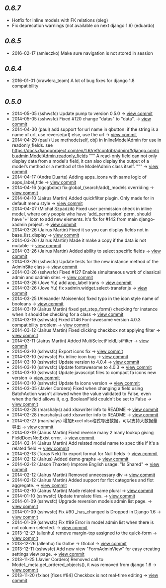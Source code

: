 *0.6.7*
-------
 - Hotfix for inline models with FK relations (oleg)
 - Fix deprecation warnings (not available on next django 1.9) (eduardo)

*0.6.5*
-------

- 2016-02-17 (amleczko) Make sure navigation is not stored in session


*0.6.4*
-------

- 2016-01-01 (crawlera_team) A lot of bug fixes for django 1.8 compatibility


*0.5.0*
-------

- 2014-05-05 (sshwsfc) Update pump to version 0.5.0 -> [view commit](https://github.com/sshwsfc/django-xadmin/commit/edcfde154d35d8aca9cd50486d940f68b0d62adc)
- 2014-05-05 (sshwsfc) Fixed #120 change "datas" to "data". -> [view commit](https://github.com/sshwsfc/django-xadmin/commit/8b9512448be5868c78672b9ef934a7cd049de552)
- 2014-04-30 (paul) add support for url name in qbutton: if the string is a name of url, use reverse(url) else, use the url -> [view commit](https://github.com/sshwsfc/django-xadmin/commit/0ceccb87deea5dcb14af8ffbab56dbad95d65d44)
- 2014-04-29 (paul) Use methode(self, obj) in InlineModelAdmin for use in readonly_fields. see https://docs.djangoproject.com/en/1.6/ref/contrib/admin/#django.contrib.admin.ModelAdmin.readonly_fields """ A read-only field can not only display data from a model’s field, it can also display the output of a model’s method or a method of the ModelAdmin class itself. """ -> [view commit](https://github.com/sshwsfc/django-xadmin/commit/1b86d15fc69534bc5a883019d6c964a2bd4c48b8)
- 2014-04-17 (Andre Duarte) Adding apps_icons with same logic of apps_label_title -> [view commit](https://github.com/sshwsfc/django-xadmin/commit/81e049f2d5cf64464f66d7ca943fb8758382c30a)
- 2014-04-16 (cgcgbcbc) fix:global_(search/add)_models overriding -> [view commit](https://github.com/sshwsfc/django-xadmin/commit/d50eea07f6f61ff4fdcfcbcb146a6c3452a79055)
- 2014-04-10 (Jairus Martin) Added quickfilter plugin. Only made for in default menu style -> [view commit](https://github.com/sshwsfc/django-xadmin/commit/5270606dc7fb8de99ab0eee59e59bcea65f3adea)
- 2014-04-07 (Michał Szpadzik) Fixed user permission check in inline model, where only people who have 'add_permission' perm, should have '+' icon to add new elements. It's fix for #142 from main django-xadmin project. -> [view commit](https://github.com/sshwsfc/django-xadmin/commit/a49214b48f194b3f4270e2650576f8cf14b8c2f7)
- 2014-03-26 (Jairus Martin) Fixed it so you can display fields not in base_list_display -> [view commit](https://github.com/sshwsfc/django-xadmin/commit/6c0f854a31be74320ce6f35d1bb51d453b53adf1)
- 2014-03-26 (Jairus Martin) Made it make a copy if the data is not mutable -> [view commit](https://github.com/sshwsfc/django-xadmin/commit/a0e268942bd0b1592d6b3917918353a39ae55ebb)
- 2014-03-26 (Jairus Martin) Added ability to select specific fields -> [view commit](https://github.com/sshwsfc/django-xadmin/commit/3a4a1f083f09998c380d5548f47066bad61aef40)
- 2014-03-26 (sshwsfc) Update tests for the new instance method of the AdminSite class -> [view commit](https://github.com/sshwsfc/django-xadmin/commit/b5b6ab7395687e5cdf3ca989669f4e81fae4867a)
- 2014-03-26 (sshwsfc) Fixed #127 Enable simultaneous work of classical admin and xadmin sites -> [view commit](https://github.com/sshwsfc/django-xadmin/commit/9f421ca0c67590ee878c7f5c6ecef89083bebb96)
- 2014-03-26 (Jove Yu) add app_label trans -> [view commit](https://github.com/sshwsfc/django-xadmin/commit/4f26691d27060845597143543f8fa8972252b4cb)
- 2014-03-26 (Jove Yu) fix xadmin.widget.select-transfer.js -> [view commit](https://github.com/sshwsfc/django-xadmin/commit/b6e9362e453afc084ffd2a1e9e4ff49b5aad4e28)
- 2014-03-25 (Alexander Moiseenko) fixed typo in the icon style name of booleans -> [view commit](https://github.com/sshwsfc/django-xadmin/commit/67b092f7deb9c43f982f5e0a3149dcf3d56d2615)
- 2014-03-19 (Jairus Martin) fixed get_step_form() checking for instance when it should be checking for a class -> [view commit](https://github.com/sshwsfc/django-xadmin/commit/ed915741e8d84d3bdb2cffad7cb02b667fd65fbd)
- 2014-03-19 (sshwsfc) Fixed #146 Font-awesome version 4.0.3 compatibility problem -> [view commit](https://github.com/sshwsfc/django-xadmin/commit/27c91870e514a749b6df00553b4901d28e936570)
- 2014-03-12 (Jairus Martin) Fixed clicking checkbox not applying filter -> [view commit](https://github.com/sshwsfc/django-xadmin/commit/7750e82c9e86a970f84a89900de482ff6d9673d3)
- 2014-03-11 (Jairus Martin) Added MultiSelectFieldListFilter -> [view commit](https://github.com/sshwsfc/django-xadmin/commit/7b4ea1fd2ed20932512a587f8891e44e7165de2f)
- 2014-03-10 (sshwsfc) Export icons fix -> [view commit](https://github.com/sshwsfc/django-xadmin/commit/7e3b14dfdf8d207ed7ed0c8439288df3223cdc47)
- 2014-03-10 (sshwsfc) Fix inline icon bug -> [view commit](https://github.com/sshwsfc/django-xadmin/commit/ede9011c842c4a0df898b7289ecd7205d3ae8957)
- 2014-03-10 (sshwsfc) Update version to 4.0.4 -> [view commit](https://github.com/sshwsfc/django-xadmin/commit/d4ca92665cc895ea3bc1f2ce163e1f7b68ddf03e)
- 2014-03-10 (sshwsfc) Update fontawesome to 4.0.3 -> [view commit](https://github.com/sshwsfc/django-xadmin/commit/d892fa8c587f2f0ba7ecf86eb8879f8eacf146d0)
- 2014-03-10 (sshwsfc) Update javascript files to compact fa icons new version -> [view commit](https://github.com/sshwsfc/django-xadmin/commit/94c2f548affa34c78c75125b4778a16dd1a12776)
- 2014-03-10 (sshwsfc) Update fa icons version -> [view commit](https://github.com/sshwsfc/django-xadmin/commit/affb27fe063452f8e732e8298b4b4b7f007b3e0f)
- 2014-03-05 (Javier Cordero) Fixed when changing a field using BatchAction wasn't allowed when the value validated to False, even when the field allows it, e.g. BooleanField couldn't be set to False -> [view commit](https://github.com/sshwsfc/django-xadmin/commit/d5fca423e3ae10e3ca086e5ae9ea7068872f0a29)
- 2014-02-28 (marshalys) add xlsxwriter info to README -> [view commit](https://github.com/sshwsfc/django-xadmin/commit/45eeea6ff6b839cc90f7b52438442441604e8598)
- 2014-02-28 (marshalys) add xlsxwriter info to README -> [view commit](https://github.com/sshwsfc/django-xadmin/commit/f77f94a9821685db5059c719556b38d1edcf199b)
- 2014-02-27 (marshalys) 增加Excel xlsx格式导出数据，可以支持大数据量导出 -> [view commit](https://github.com/sshwsfc/django-xadmin/commit/895630328e4af275b7a67026b2e1e5e91f149287)
- 2014-02-19 (Jairus Martin) Fixed reverse many 2 many lookup giving FieldDoesNotExist error. -> [view commit](https://github.com/sshwsfc/django-xadmin/commit/f067e92ace37a9e849623780f5a06ab9563bf361)
- 2014-02-14 (Jairus Martin) Add related model name to spec title if it's a related field -> [view commit](https://github.com/sshwsfc/django-xadmin/commit/0f4dd9e60ba03cb4679c77b5ddc391b66830f06c)
- 2014-02-13 (Taras Nek) fix export format for Null fields -> [view commit](https://github.com/sshwsfc/django-xadmin/commit/cc8f724f2e6e2655bd82bb434986e51e99804abf)
- 2014-02-12 (Jairus) Added demo graphs -> [view commit](https://github.com/sshwsfc/django-xadmin/commit/f79f4324f773abe5df18ee33655bf6288c43aa84)
- 2014-02-12 (Jason Thaxter) Improve English usage: "Is Shared" -> [view commit](https://github.com/sshwsfc/django-xadmin/commit/71251413261682d1baec8f64bad786f97901ef68)
- 2014-02-12 (Jairus Martin) Removed unnecessary div -> [view commit](https://github.com/sshwsfc/django-xadmin/commit/7a740ee490f7de13be74065d8b51af30246e8fc1)
- 2014-02-12 (Jairus Martin) Added support for flot categories and flot aggregate. -> [view commit](https://github.com/sshwsfc/django-xadmin/commit/29618640a77700601b89cb7e4aed334c16176c14)
- 2014-02-10 (Jairus Martin) Made related name plural -> [view commit](https://github.com/sshwsfc/django-xadmin/commit/f98bcacd4f637a393408d01fdebffdf5e5a84f83)
- 2014-01-10 (sshwsfc) Update translate files. -> [view commit](https://github.com/sshwsfc/django-xadmin/commit/7e40dbaf287ca3c26af6deedffeba274b9aead35)
- 2014-01-09 (sshwsfc) Upgrade reversion models admin list page. -> [view commit](https://github.com/sshwsfc/django-xadmin/commit/3f5c33deba2bb332f0c810e9c0207f3e0710210c)
- 2014-01-09 (sshwsfc) Fix #90 _has_changed is Dropped in Django 1.6 -> [view commit](https://github.com/sshwsfc/django-xadmin/commit/f3b2851b9f9be53349d6b896c53271a6e5813723)
- 2014-01-09 (sshwsfc) Fix #89 Error in model admin list when there is not column selected. -> [view commit](https://github.com/sshwsfc/django-xadmin/commit/29ddf96801a18098d67d77286ddae99734115678)
- 2013-12-27 (allenhu) remove margin-top assigned to the quick-form -> [view commit](https://github.com/sshwsfc/django-xadmin/commit/4f0a5bcca71141c3029ecba2aed3a94db77bd0c8)
- 2013-12-26 (allenhu) fix Golbe -> Global -> [view commit](https://github.com/sshwsfc/django-xadmin/commit/79483d8c484c97cda97311222827aced865d50df)
- 2013-12-11 (sshwsfc) Add new view "FormAdminView" for easy creating settings view page. -> [view commit](https://github.com/sshwsfc/django-xadmin/commit/fb3a32023e723339e59c3e8fd48acfcad9c01188)
- 2013-11-25 (Javier Cordero) Removed call to Model._meta.get_ordered_objects(), it was removed from django 1.6 -> [view commit](https://github.com/sshwsfc/django-xadmin/commit/8593ab2831b0e46481392dd1980ce940e1d39b92)
- 2013-11-20 (fxiao) [fixes #84] Checkbox is not real-time editing -> [view commit](https://github.com/sshwsfc/django-xadmin/commit/bbf58b83669d3f7eaa59038bd24b6481458fb55d)
